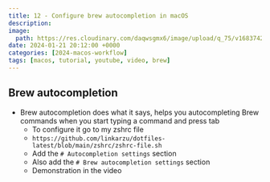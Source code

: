 ```yaml
---
title: 12 - Configure brew autocompletion in macOS
description:
image:
  path: https://res.cloudinary.com/daqwsgmx6/image/upload/q_75/v1683742199/blog/brew-multiple-apps.avif
date: 2024-01-21 20:12:00 +0000
categories: [2024-macos-workflow]
tags: [macos, tutorial, youtube, video, brew]
---
```


## Brew autocompletion

- Brew autocompletion does what it says, helps you autocompleting Brew
  commands when you start typing a command and press tab
  - To configure it go to my zshrc file
  - `https://github.com/linkarzu/dotfiles-latest/blob/main/zshrc/zshrc-file.sh`
  - Add the `# Autocompletion settings` section
  - Also add the `# Brew autocompletion settings` section
  - Demonstration in the video
